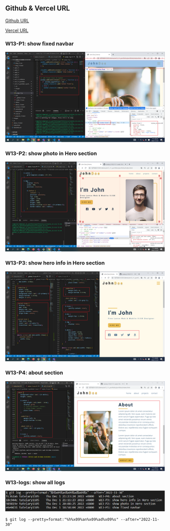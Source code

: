 ## Github & Vercel URL

[Github URL](https://github.com/tutelary1105/1111-sweb-1N-demo-211411011)

[Vercel URL](https://1111-sweb-1-n-demo-211411011-71y5.vercel.app/)

### W13-P1: show fixed navbar

![](w13_p1.png)

### W13-P2: show photo in Hero section

![](w13_p2.png)

### W13-P3: show hero info in Hero section

![](w13_p3.png)


### W13-P4: about section

![](w13_p4.png)


### W13-logs: show all logs

![](w13_logs.png)

```
$ git log --pretty=format:"%h%x09%an%x09%ad%x09%s" --after="2022-11-30"

```
